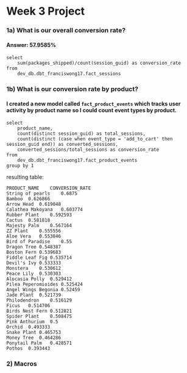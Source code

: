 # Week 3 Project

### 1a) What is our overall conversion rate?

#### Answer: **57.9585%**

```
select 
    sum(packages_shipped)/count(session_guid) as conversion_rate
from
    dev_db.dbt_franciswong17.fact_sessions
```

### 1b) What is our conversion rate by product?

#### I created a new model called `fact_product_events` which tracks user activity by product name so I could count event types by product.

```
select 
    product_name,
    count(distinct session_guid) as total_sessions,
    count(distinct (case when event_type = 'add_to_cart' then session_guid end)) as converted_sessions,
    converted_sessions/total_sessions as conversion_rate
from 
    dev_db.dbt_franciswong17.fact_product_events
group by 1
```

resulting table:

```
PRODUCT_NAME	CONVERSION_RATE
String of pearls	0.6875
Bamboo	0.626866
Arrow Head	0.619048
Calathea Makoyana	0.603774
Rubber Plant	0.592593
Cactus	0.581818
Majesty Palm	0.567164
ZZ Plant	0.555556
Aloe Vera	0.553846
Bird of Paradise	0.55
Dragon Tree	0.548387
Boston Fern	0.539683
Fiddle Leaf Fig	0.535714
Devil's Ivy	0.533333
Monstera	0.530612
Peace Lily	0.530303
Alocasia Polly	0.529412
Pilea Peperomioides	0.525424
Angel Wings Begonia	0.52459
Jade Plant	0.521739
Philodendron	0.516129
Ficus	0.514706
Birds Nest Fern	0.512821
Spider Plant	0.508475
Pink Anthurium	0.5
Orchid	0.493333
Snake Plant	0.465753
Money Tree	0.464286
Ponytail Palm	0.428571
Pothos	0.393443
```

### 2) Macros


